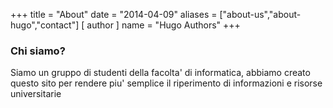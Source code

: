 +++
title = "About"
date = "2014-04-09"
aliases = ["about-us","about-hugo","contact"]
[ author ]
  name = "Hugo Authors"
+++

### Chi siamo?

Siamo un gruppo di studenti della facolta' di informatica, abbiamo creato questo sito per rendere piu' semplice il riperimento di informazioni e risorse universitarie